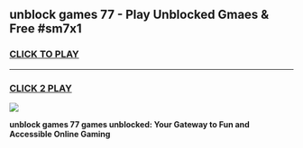 
## unblock games 77 - Play Unblocked Gmaes & Free #sm7x1
<h3>
<a href="https://news.freeplayer.one?title=unblock_games_77&ref=03M">CLICK TO PLAY</a></h3>
<hr>

<h3>
<a href="https://news.freeplayer.one?title=unblock_games_77&ref=03M">CLICK 2 PLAY</a>
  
</h3>

<a href="https://news.freeplayer.one?title=unblock_games_77&ref=03M"><img src="https://clearcache.store/games.png"></a>


**unblock games 77 games unblocked: Your Gateway to Fun and Accessible Online Gaming**
